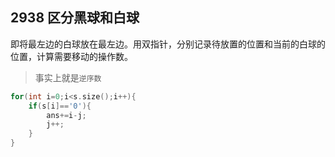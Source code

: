 ## 2938 区分黑球和白球
即将最左边的白球放在最左边。用双指针，分别记录待放置的位置和当前的白球的位置，计算需要移动的操作数。
> 事实上就是`逆序数`

```c++
for(int i=0;i<s.size();i++){
    if(s[i]=='0'){
        ans+=i-j;
        j++;
    }
}
```


